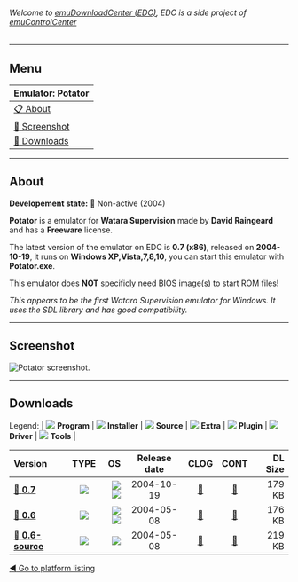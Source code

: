 ###### Welcome to [emuDownloadCenter (EDC)](https://github.com/PhoenixInteractiveNL/emuDownloadCenter/wiki/), EDC is a side project of [emuControlCenter](https://github.com/PhoenixInteractiveNL/emuControlCenter/wiki/)
***
## Menu
| **Emulator: Potator** |
|:---------|
| [:clipboard: About](#about) |
| [:sunrise: Screenshot](#screenshot) |
| [:floppy_disk: Downloads](#downloads) |
***
## About
**Developement state:** :red_circle: Non-active (2004)

**Potator** is a emulator for **Watara Supervision** made by **David Raingeard** and has a **Freeware** license.

The latest version of the emulator on EDC is **0.7 (x86)**, released on **2004-10-19**, it runs on **Windows XP,Vista,7,8,10**, you can start this emulator with **Potator.exe**.

This emulator does **NOT** specificly need BIOS image(s) to start ROM files!

_This appears to be the first Watara Supervision emulator for Windows. It uses the SDL library and has good compatibility._
***
## Screenshot
![](https://raw.githubusercontent.com/PhoenixInteractiveNL/emuDownloadCenter/master/hooks/potator/emulator_screen_01.jpg "Potator screenshot.")
***
## Downloads
Legend:
| ![](https://raw.githubusercontent.com/wiki/PhoenixInteractiveNL/emuDownloadCenter/images_misc/icon_program_24.png) **Program** | 
![](https://raw.githubusercontent.com/wiki/PhoenixInteractiveNL/emuDownloadCenter/images_misc/icon_installer_24.png) **Installer** | 
![](https://raw.githubusercontent.com/wiki/PhoenixInteractiveNL/emuDownloadCenter/images_misc/icon_source_code_24.png) **Source** | 
![](https://raw.githubusercontent.com/wiki/PhoenixInteractiveNL/emuDownloadCenter/images_misc/icon_extra_24.png) **Extra** | 
![](https://raw.githubusercontent.com/wiki/PhoenixInteractiveNL/emuDownloadCenter/images_misc/icon_plugin_24.png) **Plugin** | 
![](https://raw.githubusercontent.com/wiki/PhoenixInteractiveNL/emuDownloadCenter/images_misc/icon_driver_24.png) **Driver** | 
![](https://raw.githubusercontent.com/wiki/PhoenixInteractiveNL/emuDownloadCenter/images_misc/icon_tool_24.png) **Tools** | 
 
| Version | TYPE | OS | Release date | CLOG | CONT | DL Size |
|:--------|:----:|---:|:------------:|:----:|:----:|--------:|
| [:floppy_disk: **0.7**](https://github.com/PhoenixInteractiveNL/edc-repo0001/raw/master/potator/0.7.7z) | ![](https://raw.githubusercontent.com/wiki/PhoenixInteractiveNL/emuDownloadCenter/images_misc/icon_program_24.png) | ![](https://raw.githubusercontent.com/wiki/PhoenixInteractiveNL/emuDownloadCenter/images_misc/logo_windows_24.png)![](https://raw.githubusercontent.com/wiki/PhoenixInteractiveNL/emuDownloadCenter/images_misc/icon_32-bit_24.png) | 2004-10-19 | [:page_facing_up:](https://github.com/PhoenixInteractiveNL/edc-repo0001/blob/master/potator/0.7_changelog.txt) | [:mag_right:](https://github.com/PhoenixInteractiveNL/edc-repo0001/blob/master/potator/0.7_contents.txt) | 179 KB |
| [:floppy_disk: **0.6**](https://github.com/PhoenixInteractiveNL/edc-repo0001/raw/master/potator/0.6.7z) | ![](https://raw.githubusercontent.com/wiki/PhoenixInteractiveNL/emuDownloadCenter/images_misc/icon_program_24.png) | ![](https://raw.githubusercontent.com/wiki/PhoenixInteractiveNL/emuDownloadCenter/images_misc/logo_windows_24.png)![](https://raw.githubusercontent.com/wiki/PhoenixInteractiveNL/emuDownloadCenter/images_misc/icon_32-bit_24.png) | 2004-05-08 | [:page_facing_up:](https://github.com/PhoenixInteractiveNL/edc-repo0001/blob/master/potator/0.6_changelog.txt) | [:mag_right:](https://github.com/PhoenixInteractiveNL/edc-repo0001/blob/master/potator/0.6_contents.txt) | 176 KB |
| [:floppy_disk: **0.6-source**](https://github.com/PhoenixInteractiveNL/edc-repo0001/raw/master/potator/0.6-source.7z) | ![](https://raw.githubusercontent.com/wiki/PhoenixInteractiveNL/emuDownloadCenter/images_misc/icon_source_code_24.png) | ![](https://raw.githubusercontent.com/wiki/PhoenixInteractiveNL/emuDownloadCenter/images_misc/icon_32-bit_24.png) | 2004-05-08 | [:page_facing_up:](https://github.com/PhoenixInteractiveNL/edc-repo0001/blob/master/potator/0.6-source_changelog.txt) | [:mag_right:](https://github.com/PhoenixInteractiveNL/edc-repo0001/blob/master/potator/0.6-source_contents.txt) | 219 KB |

[:arrow_backward: Go to platform listing](https://github.com/PhoenixInteractiveNL/emuDownloadCenter/wiki/EDC-Platform-List)
